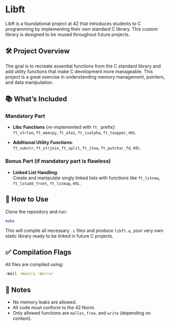 # Libft

Libft is a foundational project at 42 that introduces students to C programming by implementing their own standard C library. This custom library is designed to be reused throughout future projects.

## 🛠️ Project Overview

The goal is to recreate essential functions from the C standard library and add utility functions that make C development more manageable. This project is a great exercise in understanding memory management, pointers, and data manipulation.

## 📚 What’s Included

### Mandatory Part

- **Libc Functions** (re-implemented with `ft_` prefix):  
  `ft_strlen`, `ft_memcpy`, `ft_atoi`, `ft_isalpha`, `ft_toupper`, etc.

- **Additional Utility Functions**:  
  `ft_substr`, `ft_strjoin`, `ft_split`, `ft_itoa`, `ft_putchar_fd`, etc.

### Bonus Part (if mandatory part is flawless)

- **Linked List Handling**:  
  Create and manipulate singly linked lists with functions like `ft_lstnew`, `ft_lstadd_front`, `ft_lstmap`, etc.

## 🧪 How to Use

Clone the repository and run:

```bash
make
```

This will compile all necessary `.c` files and produce `libft.a`, your very own static library ready to be linked in future C projects.

## ✅ Compilation Flags

All files are compiled using:

```bash
-Wall -Wextra -Werror
```

## 📌 Notes

- No memory leaks are allowed.
- All code must conform to the 42 Norm.
- Only allowed functions are `malloc`, `free`, and `write` (depending on context).
